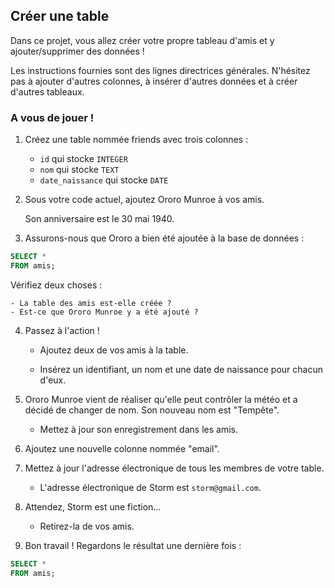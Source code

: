 ## Créer une table
Dans ce projet, vous allez créer votre propre tableau d'amis et y ajouter/supprimer des données !

Les instructions fournies sont des lignes directrices générales. N'hésitez pas à ajouter d'autres colonnes, à insérer d'autres données et à créer d'autres tableaux.

### A vous de jouer !

1. Créez une table nommée friends avec trois colonnes :

    - `id` qui stocke `INTEGER`
    - `nom` qui stocke `TEXT`
    - `date_naissance` qui stocke `DATE`


2. Sous votre code actuel, ajoutez Ororo Munroe à vos amis.

    Son anniversaire est le 30 mai 1940.


3. Assurons-nous que Ororo a bien été ajoutée à la base de données :
```sql
SELECT *
FROM amis;
```
Vérifiez deux choses :

    - La table des amis est-elle créée ?
    - Est-ce que Ororo Munroe y a été ajouté ?


4. Passez à l'action !

    - Ajoutez deux de vos amis à la table.

    - Insérez un identifiant, un nom et une date de naissance pour chacun d'eux.


5. Ororo Munroe vient de réaliser qu'elle peut contrôler la météo et a décidé de changer de nom. Son nouveau nom est "Tempête".

    - Mettez à jour son enregistrement dans les amis.


6. Ajoutez une nouvelle colonne nommée "email".


7. Mettez à jour l'adresse électronique de tous les membres de votre table.

    - L'adresse électronique de Storm est `storm@gmail.com`.


8. Attendez, Storm est une fiction...

    - Retirez-la de vos amis.


9. Bon travail ! Regardons le résultat une dernière fois :
```sql
SELECT *
FROM amis;
```
